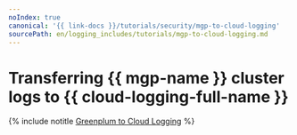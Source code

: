 ```yaml
---
noIndex: true
canonical: '{{ link-docs }}/tutorials/security/mgp-to-cloud-logging'
sourcePath: en/logging_includes/tutorials/mgp-to-cloud-logging.md
---
```


# Transferring {{ mgp-name }} cluster logs to {{ cloud-logging-full-name }}

{% include notitle [Greenplum to Cloud Logging](../../_tutorials/security/mgp-to-cloud-logging.md) %}
